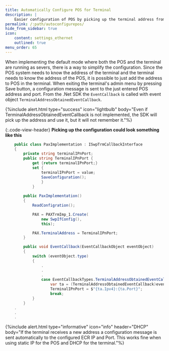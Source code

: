 ```yaml
---
title: Automatically Configure POS for Terminal
description: |
    Easier configuration of POS by picking up the terminal address from the configuration message sent from the terminal when pressing **Save** in terminal's admin menu.
permalink: /:path/autoconfigurepos/
hide_from_sidebar: true
icon:
    content: settings_ethernet
    outlined: true
menu_order: 65
---
```

When implementing the default mode where both the POS and the terminal are running as severs, there is a way to simplify the configuration. Since the POS system needs to know the address of the terminal and the terminal needs to know the address of the POS, it is possible to just add the address to POS in the terminal. When exiting the terminal's admin menu by pressing Save button, a configuration message is sent to the just entered POS address and port. From the .Net SDK the `EventCallback` is called with event object `TerminalAddressObtainedEventCallback`.

{%include alert.html type="success" icon="lightbulb" body="Even if TerminalAddressObtainedEventCallback is not implemented, the SDK will pick up the address and use it, but it will not remember it."%}

{:.code-view-header}
**Picking up the configuration could look something like this**

```c#
    public class PaxImplementation : ISwpTrmCallbackInterface
    {
        private string terminalIPnPort;
        public string TerminalIPnPort { 
            get {return terminalIPnPort;}
            set {
                terminalIPnPort = value; 
                SaveConfiguration();
                }
            }
        
        public PaxImplementation()
        {
            ReadConfigration();

            PAX = PAXTrmImp_1.Create(
                new SwpIfConfig(),
                this);

            PAX.TerminalAddress = TerminalIPnPort;
        }

        public void EventCallback(EventCallbackObject eventObject)
        {
            switch (eventObject.type) 
            {
                .
                .
                .
                case EventCallbackTypes.TerminalAddressObtainedEventCallback: 
                    var ta = (TerminalAddressObtainedEventCallback)eventObject;
                    TerminalIPnPort = $"{ta.Ipv4}:{ta.Port}";
                    break;
            }
        }
    .
    .
    .
```

{%include alert.html type="informative" icon="info" header="DHCP"
body="If the terminal receives a new address a configuration message is sent automatically
to the configured ECR IP and Port. This works fine when using static IP for the POS and DHCP for the terminal."%}
